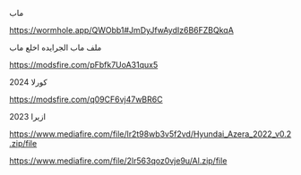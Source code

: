 ماب 

https://wormhole.app/QWObb1#JmDyJfwAydIz6B6FZBQkqA

ملف ماب الجرايده اخلع ماب



https://modsfire.com/pFbfk7UoA31qux5


كورلا 2024

https://modsfire.com/q09CF6vj47wBR6C

 
ازيرا 2023

https://www.mediafire.com/file/lr2t98wb3v5f2vd/Hyundai_Azera_2022_v0.2.zip/file


https://www.mediafire.com/file/2lr563qoz0vje9u/Al.zip/file